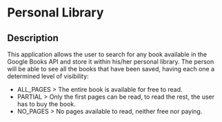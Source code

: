 # Personal Library

## Description
This application allows the user to search for any book available in the Google Books API and store it within his/her personal library. The person will be able to see all the books that have been saved, having each one a determined level of visibility:
* ALL_PAGES > The entire book is available for free to read.
* PARTIAL > Only the first pages can be read, to read the rest, the user has to buy the book.
* NO_PAGES > No pages available to read, neither free nor paying.

